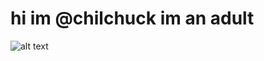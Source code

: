 # hi im @chilchuck im an adult

![alt text](https://media1.tenor.com/m/h9_dP_4EpNQAAAAC/chilchuck-freak-out.gif)

<!---
chilchuck/chilchuck is a ✨ special ✨ repository because its `README.md` (this file) appears on your GitHub profile.
You can click the Preview link to take a look at your changes.
--->
